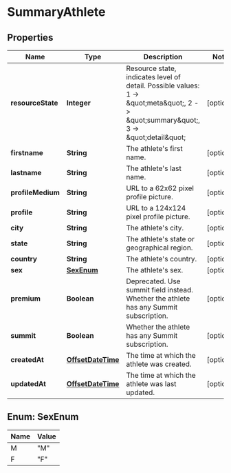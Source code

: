 # SummaryAthlete

## Properties
Name | Type | Description | Notes
------------ | ------------- | ------------- | -------------
**resourceState** | **Integer** | Resource state, indicates level of detail. Possible values: 1 -&gt; \&quot;meta\&quot;, 2 -&gt; \&quot;summary\&quot;, 3 -&gt; \&quot;detail\&quot; |  [optional]
**firstname** | **String** | The athlete&#x27;s first name. |  [optional]
**lastname** | **String** | The athlete&#x27;s last name. |  [optional]
**profileMedium** | **String** | URL to a 62x62 pixel profile picture. |  [optional]
**profile** | **String** | URL to a 124x124 pixel profile picture. |  [optional]
**city** | **String** | The athlete&#x27;s city. |  [optional]
**state** | **String** | The athlete&#x27;s state or geographical region. |  [optional]
**country** | **String** | The athlete&#x27;s country. |  [optional]
**sex** | [**SexEnum**](#SexEnum) | The athlete&#x27;s sex. |  [optional]
**premium** | **Boolean** | Deprecated.  Use summit field instead. Whether the athlete has any Summit subscription. |  [optional]
**summit** | **Boolean** | Whether the athlete has any Summit subscription. |  [optional]
**createdAt** | [**OffsetDateTime**](OffsetDateTime.md) | The time at which the athlete was created. |  [optional]
**updatedAt** | [**OffsetDateTime**](OffsetDateTime.md) | The time at which the athlete was last updated. |  [optional]

<a name="SexEnum"></a>
## Enum: SexEnum
Name | Value
---- | -----
M | &quot;M&quot;
F | &quot;F&quot;
